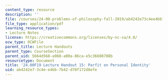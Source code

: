 ```yaml
---
content_type: resource
description: ''
file: /courses/24-00-problems-of-philosophy-fall-2019/ab4242e73c4ee4bb7b42d70f172d8efe_MIT24_00F19_lecturehandout15.pdf
file_type: application/pdf
learning_resource_types:
- Lecture Notes
license: https://creativecommons.org/licenses/by-nc-sa/4.0/
ocw_type: OCWFile
parent_title: Lecture Handouts
parent_type: CourseSection
parent_uid: 5664d568-a968-a00a-86ca-e5c36608708b
resourcetype: Document
title: '24.00F19 Lecture Handout 15: Parfit on Personal Identity'
uid: ab4242e7-3c4e-e4bb-7b42-d70f172d8efe
---
```


